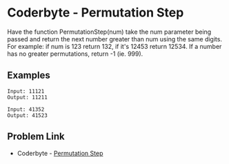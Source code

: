 # Coderbyte - Permutation Step

Have the function PermutationStep(num) take the num parameter being passed and return the next number greater than num using the same digits. For example: if num is 123 return 132, if it's 12453 return 12534. If a number has no greater permutations, return -1 (ie. 999).

## Examples

```
Input: 11121
Output: 11211
```

```
Input: 41352
Output: 41523
```

## Problem Link

- Coderbyte - [Permutation Step](https://coderbyte.com/editor/Permutation%20Step:JavaScript)
